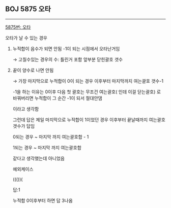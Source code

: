 ## BOJ 5875 오타

---

[5875번: 오타](https://www.acmicpc.net/problem/5875)

오타가 날 수 있는 경우

1. 누적합이 음수가 되면 안됨 -1이 되는 시점에서 오타난거임

    → 고칠수있는 경우의 수: 틀린거 포함 앞부분 닫힌괄호 갯수

2. 끝이 양수로 나면 안됨

    → 가장 마지막으로 누적합이 0이 되는 경우 이후부터 마지막까지 여는괄호 갯수-1

    -1을 하는 이유는 0이후 다음 첫 괄호는 무조건 여는괄호( 인데 이걸 닫는괄호) 로 바꿔버리면 누적합이 그 순간 -1이 되서 절대안댐

    이라고 생각함 

    그런데 답은 
    제일 마지막으로 누적합이 1이었던 경우 이후부터 끝날때까지 여는괄호 갯수가 답임

    0되는 경우 ~ 마지막 까지 여는괄호합 - 1

    1되는 경우 ~ 마지막 까지 여는괄호합

    같다고 생각했는데 아니었음

    예외케이스

    ((())(

    답:1

    누적합 0이후부터 하면 답 3나옴
